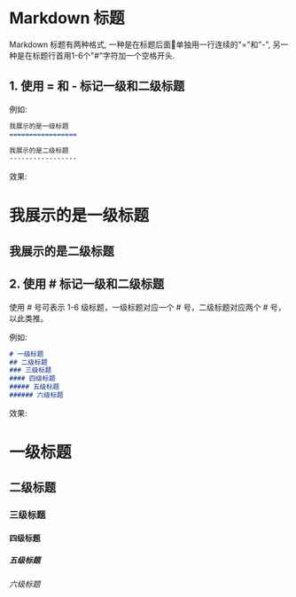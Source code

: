 Markdown 标题
=============
Markdown 标题有两种格式, 一种是在标题后面单独用一行连续的"="和"-", 另一种是在标题行首用1-6个"#"字符加一个空格开头.
## 1. 使用 = 和 - 标记一级和二级标题
例如:
```markdown
我展示的是一级标题
=================

我展示的是二级标题
-----------------
```
效果:

我展示的是一级标题
=================

我展示的是二级标题
-----------------

## 2. 使用 # 标记一级和二级标题
使用 # 号可表示 1-6 级标题，一级标题对应一个 # 号，二级标题对应两个 # 号，以此类推。 

例如:
```markdown
# 一级标题
## 二级标题
### 三级标题
#### 四级标题
##### 五级标题
###### 六级标题
```
效果:
# 一级标题
## 二级标题
### 三级标题
#### 四级标题
##### 五级标题
###### 六级标题

